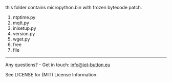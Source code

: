this folder contains micropython.bin with frozen bytecode patch.
1. ntptime.py
2. mqtt.py
3. inisetup.py
4. version.py
5. wget.py
6. free
7. file


-----------------------------------
Any questions? - Get in touch: info@iot-button.eu

See LICENSE for (MIT) License Information.
